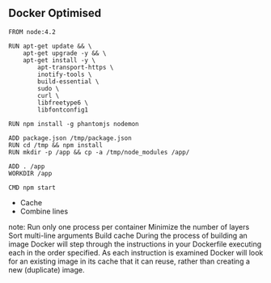 ## Docker Optimised [](/images/engine.svg)
```
FROM node:4.2

RUN apt-get update && \
    apt-get upgrade -y && \
    apt-get install -y \
        apt-transport-https \
        inotify-tools \
        build-essential \
        sudo \
        curl \
        libfreetype6 \
        libfontconfig1

RUN npm install -g phantomjs nodemon

ADD package.json /tmp/package.json
RUN cd /tmp && npm install
RUN mkdir -p /app && cp -a /tmp/node_modules /app/

ADD . /app
WORKDIR /app

CMD npm start
```

+ Cache
+ Combine lines

note:
  Run only one process per container
  Minimize the number of layers
  Sort multi-line arguments
  Build cache
  During the process of building an image Docker will step through the instructions in your Dockerfile executing each in the order specified. As each instruction is examined Docker will look for an existing image in its cache that it can reuse, rather than creating a new (duplicate) image. 
